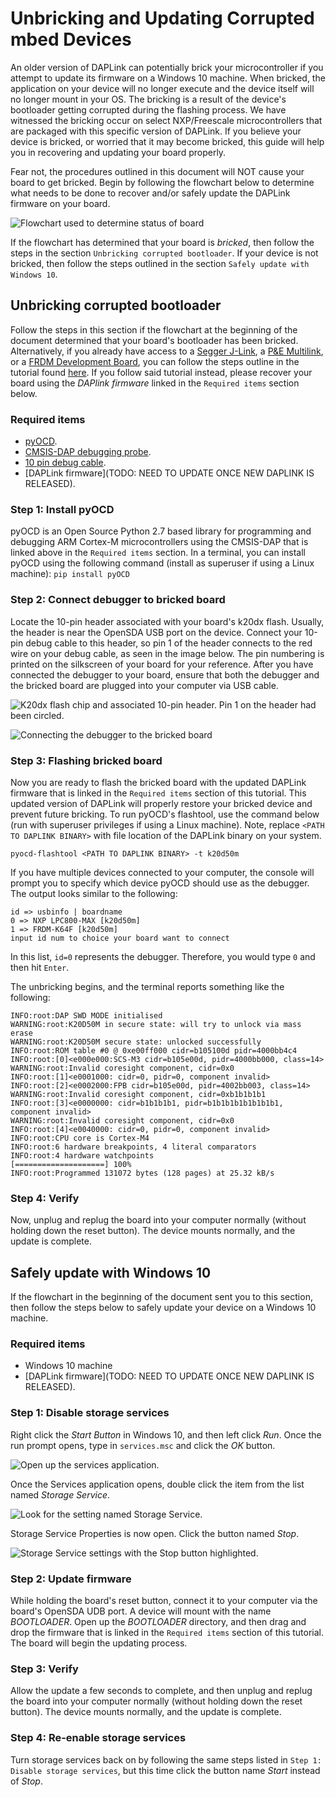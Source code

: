 # Unbricking and Updating Corrupted mbed Devices
An older version of DAPLink can potentially brick your microcontroller if you attempt to update its firmware on a Windows 10 machine. When bricked, the application on your device will no longer execute and the device itself will no longer mount in your OS. The bricking is a result of the device's bootloader getting corrupted during the flashing process. We have witnessed the bricking occur on select NXP/Freescale microcontrollers that are packaged with this specific version of DAPLink. If you believe your device is bricked, or worried that it may become bricked, this guide will help you in recovering and updating your board properly.

Fear not, the procedures outlined in this document will NOT cause your board to get bricked. Begin by following the flowchart below to determine what needs to be done to recover and/or safely update the DAPLink firmware on your board.

![](images/flowchart.png "Flowchart used to determine status of board")

If the flowchart has determined that your board is _bricked_, then follow the steps in the section `Unbricking corrupted bootloader`. If your device is not bricked, then follow the steps outlined in the section `Safely update with Windows 10`.

## Unbricking corrupted bootloader
Follow the steps in this section if the flowchart at the beginning of the document determined that your board's bootloader has been bricked. Alternatively, if you already have access to a [Segger J-Link](https://www.segger.com/products/debug-probes/j-link/), a [P&E Multilink](http://www.pemicro.com/products/product_viewDetails.cfm?product_id=15320137&productTab=1), or a [FRDM Development Board](http://www.nxp.com/products/software-and-tools/hardware-development-tools/freedom-development-boards:FREDEVPLA), you can follow the steps outline in the tutorial found [here](https://mcuoneclipse.com/2016/06/26/how-to-recover-the-opensda-v2-x-bootloader/). If you follow said tutorial instead, please recover your board using the _DAPlink firmware_ linked in the `Required items` section below.

### Required items
* [pyOCD](https://github.com/mbedmicro/pyOCD).
* [CMSIS-DAP debugging probe](https://developer.mbed.org/platforms/SWDAP-LPC11U35/).
* [10 pin debug cable](https://www.adafruit.com/product/1675).
* [DAPLink firmware](TODO: NEED TO UPDATE ONCE NEW DAPLINK IS RELEASED).

### Step 1: Install pyOCD
pyOCD is an Open Source Python 2.7 based library for programming and debugging ARM Cortex-M microcontrollers using the CMSIS-DAP that is linked above in the `Required items` section. In a terminal, you can install pyOCD using the following command (install as superuser if using a Linux machine):
`pip install pyOCD`

### Step 2: Connect debugger to bricked board
Locate the 10-pin header associated with your board's k20dx flash. Usually, the header is near the OpenSDA USB port on the device. Connect your 10-pin debug cable to this header, so pin 1 of the header connects to the red wire on your debug cable, as seen in the image below. The pin numbering is printed on the silkscreen of your board for your reference. After you have connected the debugger to your board, ensure that both the debugger and the bricked board are plugged into your computer via USB cable.

![](images/header.png "K20dx flash chip and associated 10-pin header. Pin 1 on the header had been circled.")

![](images/connected.png "Connecting the debugger to the bricked board")

### Step 3: Flashing bricked board
Now you are ready to flash the bricked board with the updated DAPLink firmware that is linked in the `Required items` section of this tutorial. This updated version of DAPLink will properly restore your bricked device and prevent future bricking. To run pyOCD's flashtool, use the command below (run with superuser privileges if using a Linux machine). Note, replace `<PATH TO DAPLINK BINARY>` with file location of the DAPLink binary on your system.

`pyocd-flashtool <PATH TO DAPLINK BINARY> -t k20d50m`

If you have multiple devices connected to your computer, the console will prompt you to specify which device pyOCD should use as the debugger. The output looks similar to the following:
```
id => usbinfo | boardname
0 => NXP LPC800-MAX [k20d50m]
1 => FRDM-K64F [k20d50m]
input id num to choice your board want to connect
```
In this list, `id=0` represents the debugger. Therefore, you would type `0` and then hit `Enter`.

The unbricking begins, and the terminal reports something like the following:

```
INFO:root:DAP SWD MODE initialised
WARNING:root:K20D50M in secure state: will try to unlock via mass erase
WARNING:root:K20D50M secure state: unlocked successfully
INFO:root:ROM table #0 @ 0xe00ff000 cidr=b105100d pidr=4000bb4c4
INFO:root:[0]<e000e000:SCS-M3 cidr=b105e00d, pidr=4000bb000, class=14>
WARNING:root:Invalid coresight component, cidr=0x0
INFO:root:[1]<e0001000: cidr=0, pidr=0, component invalid>
INFO:root:[2]<e0002000:FPB cidr=b105e00d, pidr=4002bb003, class=14>
WARNING:root:Invalid coresight component, cidr=0xb1b1b1b1
INFO:root:[3]<e0000000: cidr=b1b1b1b1, pidr=b1b1b1b1b1b1b1b1, component invalid>
WARNING:root:Invalid coresight component, cidr=0x0
INFO:root:[4]<e0040000: cidr=0, pidr=0, component invalid>
INFO:root:CPU core is Cortex-M4
INFO:root:6 hardware breakpoints, 4 literal comparators
INFO:root:4 hardware watchpoints
[====================] 100%
INFO:root:Programmed 131072 bytes (128 pages) at 25.32 kB/s

```

### Step 4: Verify
Now, unplug and replug the board into your computer normally (without holding down the reset button). The device mounts normally, and the update is complete.

## Safely update with Windows 10
If the flowchart in the beginning of the document sent you to this section, then follow the steps below to safely update your device on a Windows 10 machine.

### Required items
* Windows 10 machine
* [DAPLink firmware](TODO: NEED TO UPDATE ONCE NEW DAPLINK IS RELEASED).

### Step 1: Disable storage services
Right click the _Start Button_ in Windows 10, and then left click _Run_. Once the run prompt opens, type in ```services.msc``` and click the _OK_ button.

![](images/run.png "Open up the services application.")

Once the Services application opens, double click the item from the list named _Storage Service_.  

![](images/services.png "Look for the setting named Storage Service.")

Storage Service Properties is now open. Click the button named _Stop_.

![](images/stop.png "Storage Service settings with the Stop button highlighted.")

### Step 2: Update firmware
While holding the board's reset button, connect it to your computer via the board's OpenSDA UDB port. A device will mount with the name _BOOTLOADER_. Open up the _BOOTLOADER_ directory, and then drag and drop the firmware that is linked in the `Required items` section of this tutorial. The board will begin the updating process.

### Step 3: Verify
Allow the update a few seconds to complete, and then unplug and replug the board into your computer normally (without holding down the reset button). The device mounts normally, and the update is complete.

### Step 4: Re-enable storage services
Turn storage services back on by following the same steps listed in ```Step 1: Disable storage services```, but this time click the button name _Start_ instead of _Stop_.
